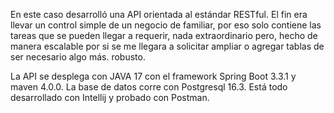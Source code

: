 En este caso desarrolló una API orientada al estándar RESTful. El fin era llevar un control simple de un negocio de familiar, por eso solo contiene las tareas que se pueden llegar a requerir, nada extraordinario pero, hecho de manera escalable por si se me llegara a solicitar ampliar o agregar tablas de ser necesario algo más. robusto.

La API se desplega con JAVA 17 con el framework Spring Boot 3.3.1 y maven 4.0.0. La base de datos corre con Postgresql 16.3. Está todo desarrollado con Intellij y probado con Postman.

